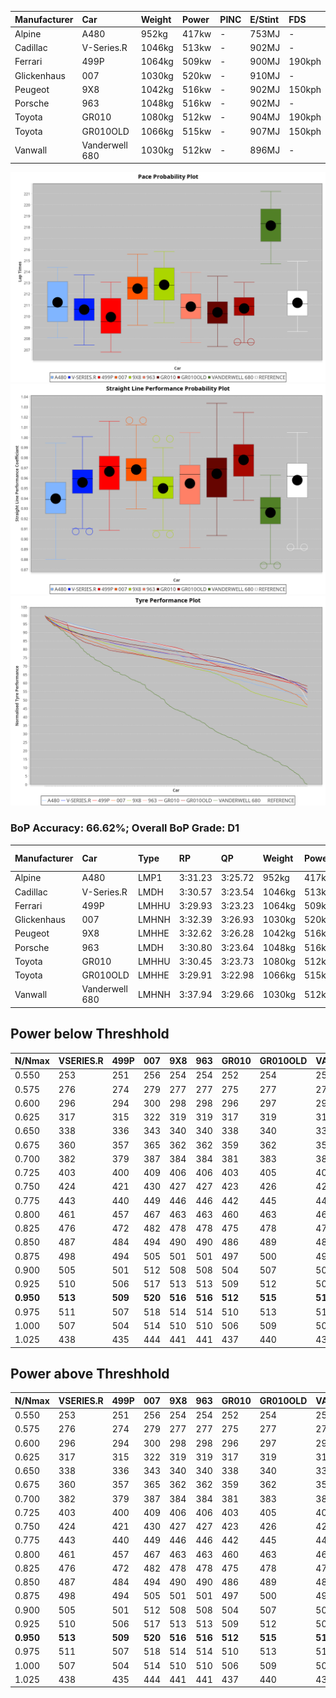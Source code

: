 |Manufacturer|Car|Weight|Power|PINC|E/Stint|FDS|
|:-|:-|:-|:-|:-|:-|:-|
|Alpine|A480|952kg|417kw|-|753MJ|-|
|Cadillac|V-Series.R|1046kg|513kw|-|902MJ|-|
|Ferrari|499P|1064kg|509kw|-|900MJ|190kph|
|Glickenhaus|007|1030kg|520kw|-|910MJ|-|
|Peugeot|9X8|1042kg|516kw|-|902MJ|150kph|
|Porsche|963|1048kg|516kw|-|902MJ|-|
|Toyota|GR010|1080kg|512kw|-|904MJ|190kph|
|Toyota|GR010OLD|1066kg|515kw|-|907MJ|150kph|
|Vanwall|Vanderwell 680|1030kg|512kw|-|896MJ|-|

![PACECHART](./IMG/OFFICIAL.png)
![STRAIGHTLINEPERFORMANCECHART](./IMG/OFFICIAL_sp.png)
![TYREPERFORMANCECHART](./IMG/OFFICIAL_tw.png)

### BoP Accuracy: 66.62%; Overall BoP Grade: D1
|Manufacturer|Car|Type|RP|QP|Weight|Power¹|Threshhold|PINC|Power²|E/Stint|AVG Vmax|FDS|RDLC|L/Stint|BOP-Grade|ModelAccuracy|ModelPoints|Match%|
|:-|:-|:-|:-|:-|:-|:-|:-|:-|:-|:-|:-|:-|:-|:-|:-|:-|:-|:-|
|Alpine|A480|LMP1|3:31.23|3:25.72|952kg|417kw|0.0kph|-|417kw|753MJ|323.93kph|-|0.97|11|~A1|67.92%|957|100.00%|
|Cadillac|V-Series.R|LMDH|3:30.57|3:23.54|1046kg|513kw|0.0kph|-|513kw|902MJ|329.55kph|-|1.02|12|-C1|91.10%|1770|76.83%|
|Ferrari|499P|LMHHU|3:29.93|3:23.23|1064kg|509kw|0.0kph|-|509kw|900MJ|330.86kph|190kph|1.03|12|-D2|84.26%|2292|64.29%|
|Glickenhaus|007|LMHNH|3:32.39|3:26.93|1030kg|520kw|0.0kph|-|520kw|910MJ|333.44kph|-|0.96|12|+A2|94.63%|1605|91.12%|
|Peugeot|9X8|LMHHE|3:32.62|3:26.28|1042kg|516kw|0.0kph|-|516kw|902MJ|328.58kph|150kph|1.02|12|+B1|83.63%|2468|85.58%|
|Porsche|963|LMDH|3:30.80|3:23.64|1048kg|516kw|0.0kph|-|516kw|902MJ|330.04kph|-|1.01|12|-B2|93.14%|5746|81.43%|
|Toyota|GR010|LMHHU|3:30.45|3:23.73|1080kg|512kw|0.0kph|-|512kw|904MJ|330.11kph|190kph|1.01|12|-C1|87.37%|3154|75.52%|
|Toyota|GR010OLD|LMHHE|3:29.91|3:22.98|1066kg|515kw|0.0kph|-|515kw|907MJ|333.22kph|150kph|1.02|12|-D2|89.81%|1393|61.71%|
|Vanwall|Vanderwell 680|LMHNH|3:37.94|3:29.66|1030kg|512kw|0.0kph|-|512kw|896MJ|324.66kph|-|1.01|12|+Ω2|90.28%|604|-36.89%|

## Power below Threshhold
|N/Nmax|VSERIES.R|499P|007|9X8|963|GR010|GR010OLD|VANDERWELL680|​|RPM|A480|
|:-|:-|:-|:-|:-|:-|:-|:-|:-|:-|:-|:-|
|0.550|253|251|256|254|254|252|254|252|​|--|-|
|0.575|276|274|279|277|277|275|277|275|​|--|-|
|0.600|296|294|300|298|298|296|297|296|​|--|-|
|0.625|317|315|322|319|319|317|319|317|​|--|-|
|0.650|338|336|343|340|340|338|340|338|​|--|-|
|0.675|360|357|365|362|362|359|362|359|​|--|-|
|0.700|382|379|387|384|384|381|383|381|​|--|-|
|0.725|403|400|409|406|406|403|405|403|​|--|-|
|0.750|424|421|430|427|427|423|426|423|​|--|-|
|0.775|443|440|449|446|446|442|445|442|​|5000|245|
|0.800|461|457|467|463|463|460|463|460|​|5500|289|
|0.825|476|472|482|478|478|475|478|475|​|6000|323|
|0.850|487|484|494|490|490|486|489|486|​|6500|365|
|0.875|498|494|505|501|501|497|500|497|​|7000|408|
|0.900|505|501|512|508|508|504|507|504|​|7500|418|
|0.925|510|506|517|513|513|509|512|509|​|8000|414|
|**0.950**|**513**|**509**|**520**|**516**|**516**|**512**|**515**|**512**|**​**|**8500**|**417**|
|0.975|511|507|518|514|514|510|513|510|​|9000|209|
|1.000|507|504|514|510|510|506|509|506|​|--|-|
|1.025|438|435|444|441|441|437|440|437|​|--|-|

## Power above Threshhold
|N/Nmax|VSERIES.R|499P|007|9X8|963|GR010|GR010OLD|VANDERWELL680|​|RPM|A480|
|:-|:-|:-|:-|:-|:-|:-|:-|:-|:-|:-|:-|
|0.550|253|251|256|254|254|252|254|252|​|--|-|
|0.575|276|274|279|277|277|275|277|275|​|--|-|
|0.600|296|294|300|298|298|296|297|296|​|--|-|
|0.625|317|315|322|319|319|317|319|317|​|--|-|
|0.650|338|336|343|340|340|338|340|338|​|--|-|
|0.675|360|357|365|362|362|359|362|359|​|--|-|
|0.700|382|379|387|384|384|381|383|381|​|--|-|
|0.725|403|400|409|406|406|403|405|403|​|--|-|
|0.750|424|421|430|427|427|423|426|423|​|--|-|
|0.775|443|440|449|446|446|442|445|442|​|5000|245|
|0.800|461|457|467|463|463|460|463|460|​|5500|289|
|0.825|476|472|482|478|478|475|478|475|​|6000|323|
|0.850|487|484|494|490|490|486|489|486|​|6500|365|
|0.875|498|494|505|501|501|497|500|497|​|7000|408|
|0.900|505|501|512|508|508|504|507|504|​|7500|418|
|0.925|510|506|517|513|513|509|512|509|​|8000|414|
|**0.950**|**513**|**509**|**520**|**516**|**516**|**512**|**515**|**512**|**​**|**8500**|**417**|
|0.975|511|507|518|514|514|510|513|510|​|9000|209|
|1.000|507|504|514|510|510|506|509|506|​|--|-|
|1.025|438|435|444|441|441|437|440|437|​|--|-|
